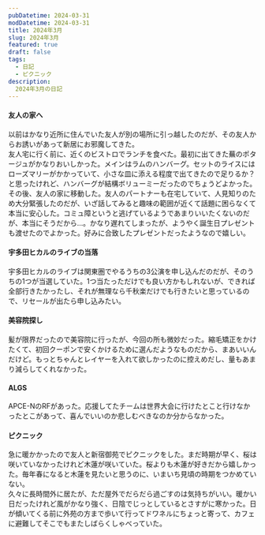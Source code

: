 ```yaml
---
pubDatetime: 2024-03-31
modDatetime: 2024-03-31
title: 2024年3月
slug: 2024年3月
featured: true
draft: false
tags:
  - 日記
  - ピクニック
description:
  2024年3月の日記
---
```


#### 友人の家へ
以前はかなり近所に住んでいた友人が別の場所に引っ越したのだが、その友人からお誘いがあって新居にお邪魔してきた。  
友人宅に行く前に、近くのビストロでランチを食べた。最初に出てきた蕪のポタージュがかなりおいしかった。メインはラムのハンバーグ。セットのライスにはローズマリーがかかっていて、小さな皿に添える程度で出てきたので足りるか？と思ったけれど、ハンバーグが結構ボリューミーだったのでちょうどよかった。  
その後、友人の家に移動した。友人のパートナーも在宅していて、人見知りのため大分緊張したのだが、いざ話してみると趣味の範囲が近くて話題に困らなくて本当に安心した。コミュ障というと逃げているようであまりいいたくないのだが、本当にそうだから…。かなり遅れてしまったが、ようやく誕生日プレゼントも渡せたのでよかった。好みに合致したプレゼントだったようなので嬉しい。

#### 宇多田ヒカルのライブの当落
宇多田ヒカルのライブは関東圏でやるうちの3公演を申し込んだのだが、そのうちの1つが当選していた。1つ当たっただけでも良い方かもしれないが、できれば全部行きたかったし、それが無理なら千秋楽だけでも行きたいと思っているので、リセールが出たら申し込みたい。

#### 美容院探し
髪が限界だったので美容院に行ったが、今回の所も微妙だった。縮毛矯正をかけたくて、初回クーポンで安くかけるために選んだようなものだから、まあいいんだけど。もっとちゃんとレイヤーを入れて欲しかったのに控えめだし、量もあまり減らしてくれなかった。

#### ALGS
APCE-NのRFがあった。応援してたチームは世界大会に行けたとこと行けなかったとこがあって、喜んでいいのか悲しむべきなのか分からなかった。

#### ピクニック
急に暖かかったので友人と新宿御苑でピクニックをした。まだ時期が早く、桜は咲いていなかったけれど木蓮が咲いていた。桜よりも木蓮が好きだから嬉しかった。毎年春になると木蓮を見たいと思うのに、いまいち見頃の時期をつかめていない。  
久々に長時間外に居たが、ただ屋外でだらだら過ごすのは気持ちがいい。暖かい日だったけれど風がかなり強く、日陰でじっとしているとさすがに寒かった。日が傾いてくる前に外苑の方まで歩いて行ってドワネルにちょっと寄って、カフェに避難してそこでもまたしばらくしゃべっていた。